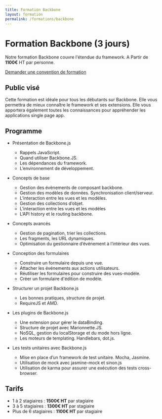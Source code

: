 ```yaml
---
title: Formation Backbone
layout: formation
permalink: /formations/backbone
---
```


# Formation Backbone (3 jours)

Notre formation Backbone couvre l'étendue du framework. A Partir de <strong>1100€</strong> HT par personne.

[Demander une convention de formation](mailto:contact@floria-consulting.com)

## Public visé

Cette formation est idéale pour tous les débutants sur Backbone. Elle vous permettra de mieux connaître le framework et ses extensions. Elle vous apportera également toutes les connaissances pour appréhender les applications single page app.

## Programme

- Présentation de Backbone.js
  - Rappels JavaScript.
  - Quand utiliser Backbone.JS.
  - Les dépendances du framework.
  - L’environnement de développement.

- Concepts de base
  - Gestion des évènements de composant backbone.
  - Gestion des modèles de données. Synchronisation client/serveur.
  - L’interaction entre les vues et les modèles.
  - Gestion des collections d’objet.
  - L’interaction entre les vues et les modèles
  - L’API history et le routing backbone.

- Concepts avancés
  - Gestion de pagination, trier les collections.
  - Les fragments, les URL dynamiques.
  - Optimisation du gestionnaire d’événement à l’intérieur des vues.

- Conception des formulaires
  - Construire un formulaire depuis une vue.
  - Attacher les événements aux actions utilisateurs.
  - Réutiliser les formulaires pour construire des vues-modèle.
  - Créer un formulaire d'édition de modèle.

- Structurer un projet Backbone.js
  - Les bonnes pratiques, structure de projet.
  - RequireJS et AMD.

- Les plugins de Backbone.js
  - Une extension pour gérer le dataBinding.
  - Structure de projet avec Marionnette.JS.
  - NoSQL, gestion du localStorage et du mode hors ligne.
  - Les moteurs de templating. Handlebars, dot.js.

- Les tests unitaires avec Backbone.js
  - Mise en place d’un framework de test unitaire. Mocha, Jasmine.
  - Utilisation de mock avec jasmine-mock et sinon.js
  - Utilisation de karma pour assurer une exécution des tests cross-browser.

## Tarifs

- 1 à 2 stagiaires : <strong>1500€ HT</strong> par stagiaire
- 3 à 5 stagiaires : <strong>1300€ HT</strong> par stagiaire
- Plus de 6 stagiaires : <strong>1100€ HT</strong> par stagiaire